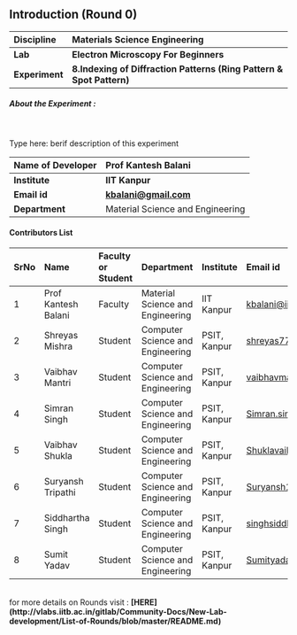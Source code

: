 ## Introduction (Round 0)

<b>Discipline | <b>Materials Science Engineering
:--|:--|
<b> Lab | <b> Electron Microscopy For Beginners
<b> Experiment|     <b> 8.Indexing of Diffraction Patterns (Ring Pattern & Spot Pattern)

<h5> About the Experiment : </h5> <br>

Type here: berif description of this experiment

<b>Name of Developer | <b> Prof Kantesh Balani
:--|:--|
<b> Institute | <b> IIT Kanpur
<b> Email id|     <b> kbalani@gmail.com
<b> Department | Material Science and Engineering

#### Contributors List

SrNo | Name | Faculty or Student | Department| Institute | Email id
:--|:--|:--|:--|:--|:--|
1 | Prof Kantesh Balani | Faculty | Material Science and Engineering | IIT Kanpur | kbalani@iitk.ac.in
2 | Shreyas Mishra | Student | Computer Science and Engineering | PSIT, Kanpur |shreyas77mishra@gmail.com
3 | Vaibhav Mantri | Student | Computer Science and Engineering | PSIT, Kanpur |vaibhavmantri824228@gmail.com
4 | Simran Singh | Student | Computer Science and Engineering | PSIT, Kanpur |Simran.singh2198@gmail.com
5 | Vaibhav Shukla | Student | Computer Science and Engineering | PSIT, Kanpur |Shuklavaibhav0306@gmail.com
6 | Suryansh Tripathi | Student | Computer Science and Engineering | PSIT, Kanpur |Suryansh1004@gmail.com
7 | Siddhartha Singh | Student | Computer Science and Engineering | PSIT, Kanpur |singhsiddhartha63@gmail.com
8 | Sumit Yadav | Student | Computer Science and Engineering | PSIT, Kanpur |Sumityadav2408@gmail.com


<br>
for more details on Rounds visit : <b> [HERE](http://vlabs.iitb.ac.in/gitlab/Community-Docs/New-Lab-development/List-of-Rounds/blob/master/README.md) </b>
